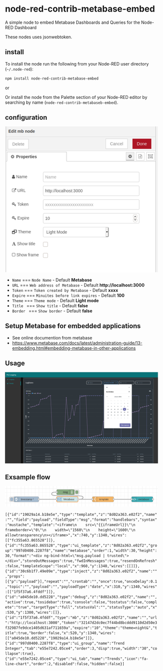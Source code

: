 # node-red-contrib-metabase-embed

A simple node to embed Metabase Dashboards and Queries for the Node-RED Dashboard

These nodes uses jsonwebtoken.

## install

To install the node run the following from your Node-RED user directory (`~/.node-red`):

```bash
npm install node-red-contrib-metabase-embed
```

or

Or install the node from the Palette section of your Node-RED editor by searching by name (`node-red-contrib-metabaseb-embed`).

## configuration

![Examples Image](pictures/config_mb.png)

- `Name`    === `Node Name` - Default **Metabase**
- `URL`     === `Web address of Metabase` - Default **http://localhost:3000**
- `Token`   === `Token created by Metabase` - Default **xxxx**
- `Expire`  === `Minuites before link expires` - Default **100**
- `Theme`   === `Theme mode` - Default **Light mode**
- `Title `  === `Show title` - Default **false**
- `Border ` === `Show border` - Default **false**

## Setup Metabase for embedded applications
- See online documention from metabase
- https://www.metabase.com/docs/latest/administration-guide/13-embedding.html#embedding-metabase-in-other-applications

## Usage

![Examples Image](pictures/metabase_embedded_node-red-ui.png)


## Exsample flow

![Examples Image](pictures/flow.png)

`[{"id":"19029a14.b18e5e","type":"template","z":"8d02a363.e02f2","name":"","field":"payload","fieldType":"msg","format":"handlebars","syntax":"mustache","template":"<iframe\n    src=\"{{iframeUrl}}\"\n    frameborder=\"0\"\n    width=\"1560\"\n    height=\"1600\"\n    allowtransparency\n></iframe>","x":740,"y":1340,"wires":[["fc355a63.865528"]]},{"id":"fc355a63.865528","type":"ui_template","z":"8d02a363.e02f2","group":"997d0400.2287f8","name":"metabase","order":1,"width":30,"height":30,"format":"<div ng-bind-html=\"msg.payload | trusted\"></div>","storeOutMessages":true,"fwdInMessages":true,"resendOnRefresh":false,"templateScope":"local","x":960,"y":1340,"wires":[[]]},{"id":"30c6b1f7.49e09e","type":"inject","z":"8d02a363.e02f2","name":"","props":[{"p":"payload"}],"repeat":"","crontab":"","once":true,"onceDelay":0.1,"topic":"","payload":"","payloadType":"date","x":310,"y":1340,"wires":[["1f5f37a6.4fddf"]]},{"id":"a045de10.dd5228","type":"debug","z":"8d02a363.e02f2","name":"","active":true,"tosidebar":true,"console":false,"tostatus":false,"complete":"true","targetType":"full","statusVal":"","statusType":"auto","x":530,"y":1300,"wires":[]},{"id":"1f5f37a6.4fddf","type":"mb","z":"8d02a363.e02f2","name":"","url":"http://localhost:3000","token":"32147d2dc0ec7f44bd8bcddd9110d2d50e3f32987fe9dce1405d631af711659a","expire":"10","theme":"theme=night&","title":true,"border":false,"x":520,"y":1340,"wires":[["a045de10.dd5228","19029a14.b18e5e"]]},{"id":"997d0400.2287f8","type":"ui_group","name":"Trend Integer","tab":"e55e7242.05ce4","order":3,"disp":true,"width":"30","collapse":true},{"id":"e55e7242.05ce4","type":"ui_tab","name":"Trends","icon":"fa-line-chart","order":2,"disabled":false,"hidden":false}]`




